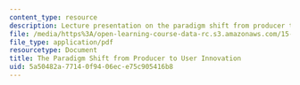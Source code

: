 ```yaml
---
content_type: resource
description: Lecture presentation on the paradigm shift from producer to user innovation.
file: /media/https%3A/open-learning-course-data-rc.s3.amazonaws.com/15-356-how-to-develop-breakthrough-products-and-services-spring-2012/5a50482a77140f9406ece75c905416b8_MIT15_356S12_lec01.pdf
file_type: application/pdf
resourcetype: Document
title: The Paradigm Shift from Producer to User Innovation
uid: 5a50482a-7714-0f94-06ec-e75c905416b8
---
```

